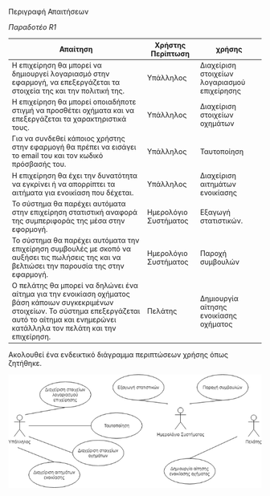 Περιγραφή Απαιτήσεων

*Παραδοτέο R1*

| Απαίτηση |	Χρήστης	Περίπτωση | χρήσης |
|----------|--------------------|--------|
|Η επιχείρηση θα μπορεί να δημιουργεί λογαριασμό στην εφαρμογή, να επεξεργάζεται τα στοιχεία της και την πολιτική της.|	Υπάλληλος |	Διαχείριση στοιχείων λογαριασμού επιχείρησης|
|Η επιχείρηση θα μπορεί οποιαδήποτε στιγμή να προσθέτει οχήματα και να επεξεργάζεται τα χαρακτηριστικά τους. |	Υπάλληλος | Διαχείριση στοιχείων οχημάτων |
|Για να συνδεθεί κάποιος χρήστης στην εφαρμογή θα πρέπει να εισάγει το email του και τον κωδικό πρόσβασής του. |	Υπάλληλος | Ταυτοποίηση|
|Η επιχείρηση θα έχει την δυνατότητα να εγκρίνει ή να απορρίπτει τα αιτήματα για ενοικίαση που δέχεται. | Υπάλληλος | Διαχείριση αιτημάτων ενοικίασης|
|Το σύστημα θα παρέχει αυτόματα στην επιχείρηση στατιστική αναφορά της συμπεριφοράς της μέσα στην εφορμογή. |	Ημερολόγιο Συστήματος | Εξαγωγή στατιστικών.|
|Το σύστημα θα παρέχει αυτόματα την επιχείρηση συμβουλές με σκοπό να αυξήσει τις πωλήσεις της και να βελτιώσει την παρουσία της στην εφαρμογή. | Ημερολόγιο Συστήματος | Παροχή συμβουλών |
|Ο πελάτης θα μπορεί να δηλώνει ένα αίτημα για την ενοικίαση οχήματος βάση κάποιων συγκεκριμένων στοιχείων. Το σύστημα επεξεργάζεται αυτό το αίτημα και ενημερώνει κατάλληλα τον πελάτη και την επιχείρηση.	| Πελάτης	| Δημιουργία αίτησης ενοικίασης οχήματος |

Ακολουθεί ένα ενδεικτικό διάγραμμα περιπτώσεων χρήσης όπως ζητήθηκε.

![Use case diagram](use_case_diagram.png)
